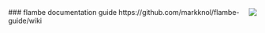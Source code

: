 <img src="http://getflambe.com/img/logo.png" align="right" />
### flambe documentation guide
https://github.com/markknol/flambe-guide/wiki
